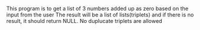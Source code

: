 This program is to get a list of 3 numbers added up as zero based on the input from the user
The result will be a list of lists(triplets) and if there is no result, it should return NULL. 
No duplucate triplets are allowed 
